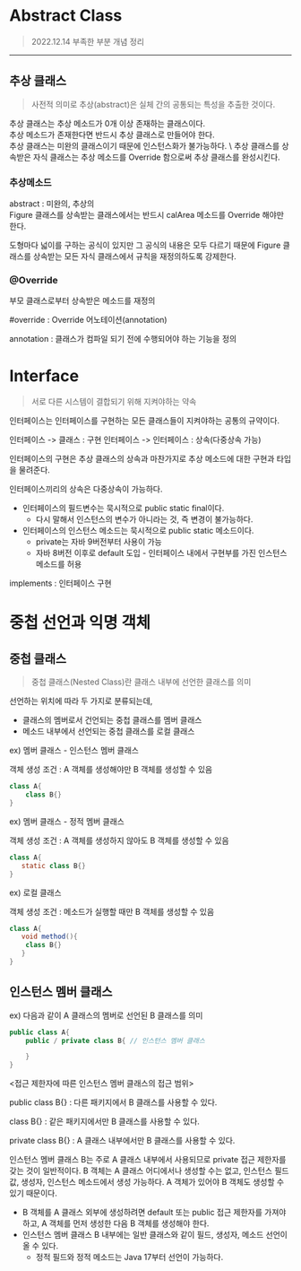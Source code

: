 # Abstract Class
> 2022.12.14 부족한 부분 개념 정리

---

## 추상 클래스
>사전적 의미로 추상(abstract)은 실체 간의 공통되는 특성을 추출한 것이다.

추상 클래스는 추상 메소드가 0개 이상 존재하는 클래스이다. \
추상 메소드가 존재한다면 반드시 추상 클래스로 만들어야 한다. \
추상 클래스는 미완의 클래스이기 때문에 인스턴스화가 불가능하다. \ 
추상 클래스를 상속받은 자식 클래스는 추상 메소드를 Override 함으로써 추상 클래스를 완성시킨다.


### 추상메소드
abstract : 미완의, 추상의 \
Figure 클래스를 상속받는 클래스에서는 반드시 calArea 메소드를 Override 해야만 한다. 

도형마다 넓이를 구하는 공식이 있지만 그 공식의 내용은 모두 다르기 때문에 Figure 클래스를 상속받는 모든 자식 클래스에서 규칙을 재정의하도록 강제한다. 


### @Override
부모 클래스로부터 상속받은 메소드를 재정의 

#override : Override 어노테이션(annotation) 

annotation : 클래스가 컴파일 되기 전에 수행되어야 하는 기능을 정의 

# Interface
> 서로 다른 시스템이 결합되기 위해 지켜야하는 약속 

인터페이스는 인터페이스를 구현하는 모든 클래스들이 지켜야하는 공통의 규약이다.

인터페이스 -> 클래스 : 구현
인터페이스 -> 인터페이스 : 상속(다중상속 가능)

인터페이스의 구현은 추상 클래스의 상속과 마찬가지로 추상 메소드에 대한 구현과 타입을 물려준다. 

인터페이스끼리의 상속은 다중상속이 가능하다.

- 인터페이스의 필드변수는 묵시적으로 public static final이다.
    - 다시 말해서 인스턴스의 변수가 아니라는 것, 즉 변경이 불가능하다.
- 인터페이스의 인스턴스 메소드는 묵시적으로 public static 메소드이다.
  -  private는 자바 9버전부터 사용이 가능
  -  자바 8버전 이후로 default 도입 
         - 인터페이스 내에서 구현부를 가진 인스턴스 메소드를 허용

implements : 인터페이스 구현

# 중첩 선언과 익명 객체
## 중첩 클래스 
> 중첩 클래스(Nested Class)란 클래스 내부에 선언한 클래스를 의미

선언하는 위치에 따라 두 가지로 분류되는데, 
- 클래스의 멤버로서 건언되는 중첩 클래스를 멤버 클래스
- 메소드 내부에서 선언되는 중첩 클래스를 로컬 클래스 
  
ex) 멤버 클래스 - 인스턴스 멤버 클래스

객체 생성 조건 : A 객체를 생성해야만 B 객체를 생성할 수 있음

```Java
class A{
    class B{}
}
```

ex) 멤버 클래스 - 정적 멤버 클래스

객체 생성 조건 : A 객체를 생성하지 않아도 B 객체를 생성할 수 있음
```Java
class A{
   static class B{}
}
```
ex) 로컬 클래스 

객체 생성 조건 : 메소드가 실행할 때만 B 객체를 생성할 수 있음 
```Java
class A{
   void method(){
    class B{}
   }
}
```

## 인스턴스 멤버 클래스
ex) 다음과 같이 A 클래스의 멤버로 선언된 B 클래스를 의미
```Java
public class A{
    public / private class B{ // 인스턴스 멤버 클래스 

    } 
}
```

<접근 제한자에 따른 인스턴스 멤버 클래스의 접근 범위>

public class B{} : 다른 패키지에서 B 클래스를 사용할 수 있다.

class B{} : 같은 패키지에서만 B 클래스를 사용할 수 있다.

private class B{} : A 클래스 내부에서만 B 클래스를 사용할 수 있다.

인스턴스 멤버 클래스 B는 주로 A 클래스 내부에서 사용되므로 private 접근 제한자를 갖는 것이 일반적이다. B 객체는 A 클래스 어디에서나 생성할 수는 없고, 인스턴스 필드값, 생성자, 인스턴스 메소드에서 생성 가능하다. A 객체가 있어야 B 객체도 생성할 수 있기 때문이다.
-  B 객체를 A 클래스 외부에 생성하려면 default 또는 public 접근 제한자를 가져야 하고, A 객체를 먼저 생성한 다음 B 객체를 생성해야 한다.
  - 인스턴스 멤버 클래스 B 내부에는 일반 클래스와 같이 필드, 생성자, 메소드 선언이 올 수 있다. 
      - 정적 필드와 정적 메소드는 Java 17부터 선언이 가능하다.         






